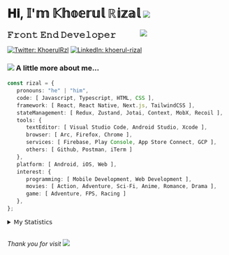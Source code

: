 <h1> 𝐇𝐢, 𝕀'𝕞 𝕂𝕙𝕠𝕖𝕣𝕦𝕝 ℝ𝕚𝕫𝕒𝕝 <img src="https://media.giphy.com/media/mGcNjsfWAjY5AEZNw6/giphy.gif" width="50"></h1>
<img align='right' src="https://media.giphy.com/media/v1.Y2lkPTc5MGI3NjExOWI2ajR2NGJubzBsZHFuaHMwajRrcDNsNXJwOG8yb3F0NjhkNXF4OSZlcD12MV9pbnRlcm5hbF9naWZfYnlfaWQmY3Q9cw/fkZukR450RQ1qnGaq9/giphy.gif" width="200">
<strong style="font-size:20px;">𝙵𝚛𝚘𝚗𝚝 𝙴𝚗𝚍 𝙳𝚎𝚟𝚎𝚕𝚘𝚙𝚎𝚛</strong>
</p></em>

[![Twitter: KhoerulRzl](https://img.shields.io/twitter/follow/KhoerulRzl?style=social)](https://twitter.com/KhoerulRzl)
[![LinkedIn: khoerul-rizal](https://img.shields.io/badge/khoerul--rizal-blue?style=flat-square&logo=Linkedin&logoColor=white&link=https://www.linkedin.com/in/khoerul-rizal/)](https://www.linkedin.com/in/khoerul-rizal/)

### <img src="https://media.giphy.com/media/VgCDAzcKvsR6OM0uWg/giphy.gif" width="50"> A little more about me...

```typescript
const rizal = {
   pronouns: "he" | "him",
   code: [ Javascript, Typescript, HTML, CSS ],
   framework: [ React, React Native, Next.js, TailwindCSS ],
   stateManagement: [ Redux, Zustand, Jotai, Context, MobX, Recoil ],
   tools: {
      textEditor: [ Visual Studio Code, Android Studio, Xcode ],
      browser: [ Arc, Firefox, Chrome ],
      services: [ Firebase, Play Console, App Store Connect, GCP ],
      others: [ Github, Postman, iTerm ]
   },
   platform: [ Android, iOS, Web ],
   interest: {
      programming: [ Mobile Development, Web Development ],
      movies: [ Action, Adventure, Sci-Fi, Anime, Romance, Drama ],
      game: [ Adventure, FPS, Racing ]
   },
};
```

<details>
  <summary>𝖬𝗒 𝖲𝗍𝖺𝗍𝗂𝗌𝗍𝗂𝖼𝗌</summary><br/>
   
<!--START_SECTION:waka-->
![Code Time](http://img.shields.io/badge/Code%20Time-127%20hrs%2037%20mins-blue)

![Profile Views](http://img.shields.io/badge/Profile%20Views-0-blue)

**🐱 My GitHub Data** 

> 📦 160.2 kB Used in GitHub's Storage 
 > 
> 🏆 663 Contributions in the Year 2024
 > 
> 💼 Opted to Hire
 > 
> 📜 31 Public Repositories 
 > 
> 🔑 6 Private Repositories 
 > 
**I'm an Early 🐤** 

```text
🌞 Morning                9665 commits        █████████░░░░░░░░░░░░░░░░   34.88 % 
🌆 Daytime                12151 commits       ███████████░░░░░░░░░░░░░░   43.85 % 
🌃 Evening                5770 commits        █████░░░░░░░░░░░░░░░░░░░░   20.82 % 
🌙 Night                  124 commits         ░░░░░░░░░░░░░░░░░░░░░░░░░   00.45 % 
```
📅 **I'm Most Productive on Tuesday** 

```text
Monday                   5555 commits        █████░░░░░░░░░░░░░░░░░░░░   20.05 % 
Tuesday                  6118 commits        ██████░░░░░░░░░░░░░░░░░░░   22.08 % 
Wednesday                4562 commits        ████░░░░░░░░░░░░░░░░░░░░░   16.46 % 
Thursday                 5362 commits        █████░░░░░░░░░░░░░░░░░░░░   19.35 % 
Friday                   4013 commits        ████░░░░░░░░░░░░░░░░░░░░░   14.48 % 
Saturday                 906 commits         █░░░░░░░░░░░░░░░░░░░░░░░░   03.27 % 
Sunday                   1194 commits        █░░░░░░░░░░░░░░░░░░░░░░░░   04.31 % 
```


📊 **This Week I Spent My Time On** 

```text
🕑︎ Time Zone: Asia/Jakarta

💬 Programming Languages: 
TypeScript               19 hrs 24 mins      ███████████░░░░░░░░░░░░░░   42.10 % 
Other                    11 hrs 37 mins      ██████░░░░░░░░░░░░░░░░░░░   25.19 % 
JavaScript               4 hrs 49 mins       ███░░░░░░░░░░░░░░░░░░░░░░   10.46 % 
Figma Design             3 hrs 41 mins       ██░░░░░░░░░░░░░░░░░░░░░░░   08.01 % 
JSON                     3 hrs 16 mins       ██░░░░░░░░░░░░░░░░░░░░░░░   07.12 % 

🔥 Editors: 
VS Code                  30 hrs 49 mins      █████████████████░░░░░░░░   66.84 % 
Slack                    7 hrs 35 mins       ████░░░░░░░░░░░░░░░░░░░░░   16.48 % 
Figma                    3 hrs 41 mins       ██░░░░░░░░░░░░░░░░░░░░░░░   08.01 % 
Terminal                 1 hr 57 mins        █░░░░░░░░░░░░░░░░░░░░░░░░   04.24 % 
iTerm2                   1 hr 25 mins        █░░░░░░░░░░░░░░░░░░░░░░░░   03.08 % 

💻 Operating System: 
Mac                      46 hrs 6 mins       █████████████████████████   100.00 % 
```

**I Mostly Code in JavaScript** 

```text
JavaScript               41 repos            ██████████████████░░░░░░░   71.93 % 
TypeScript               9 repos             ████░░░░░░░░░░░░░░░░░░░░░   15.79 % 
Go                       2 repos             █░░░░░░░░░░░░░░░░░░░░░░░░   03.51 % 
Jupyter Notebook         1 repo              ░░░░░░░░░░░░░░░░░░░░░░░░░   01.75 % 
Java                     1 repo              ░░░░░░░░░░░░░░░░░░░░░░░░░   01.75 % 
```



**Timeline**

![Lines of Code chart](https://raw.githubusercontent.com/khoerulrizal/khoerulrizal/main/assets/bar_graph.png)


 Last Updated on 28/05/2024 00:39:49 UTC
<!--END_SECTION:waka-->
</details>
<br/>

<em>Thank you for visit</em> <img src="https://media.giphy.com/media/v1.Y2lkPTc5MGI3NjExcHdvNm1qZWtjaGw0ZjdwM3Z3NnY2dHlueTVuODBta2FiY20wM2YybSZlcD12MV9pbnRlcm5hbF9naWZfYnlfaWQmY3Q9cw/tV25tpdKqdFa9x81k2/giphy.gif" width="40">
